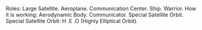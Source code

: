 Roles:
  Large Satellite.
  Aeroplane.
  Communication Center.
  Ship.
  Warrior.
How it is working:
  Aerodynamic Body.
  Communicator.
  Special Satellite Orbit.
Special Satellite Orbit:
  H .E .O (Highly Elliptical Orbit).
